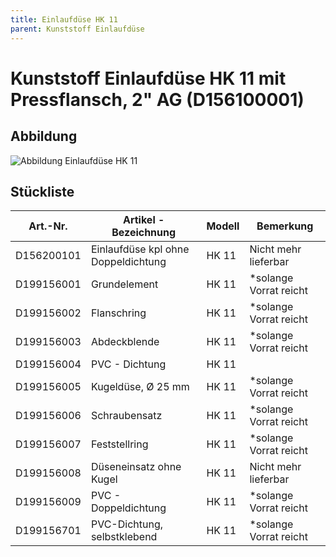```yaml
---
title: Einlaufdüse HK 11
parent: Kunststoff Einlaufdüse
---
```


# Kunststoff Einlaufdüse HK 11 mit Pressflansch, 2" AG (D156100001)

## Abbildung

![Abbildung Einlaufdüse HK 11](https://bilgery-solutions.github.io/fluidra-support/einbauteile/einlaufduesen/kunststoff/hk-11/hk-11_explosionszeichnung-mit-massen.png)

## Stückliste

| Art.-Nr.   | Artikel - Bezeichnung               | Modell | Bemerkung               |
| ---------- | ----------------------------------- | ------ | ----------------------- |
| D156200101 | Einlaufdüse kpl ohne Doppeldichtung | HK 11  | Nicht mehr lieferbar    |
| D199156001 | Grundelement                        | HK 11  | \*solange Vorrat reicht |
| D199156002 | Flanschring                         | HK 11  | \*solange Vorrat reicht |
| D199156003 | Abdeckblende                        | HK 11  | \*solange Vorrat reicht |
| D199156004 | PVC - Dichtung                      | HK 11  |                         |
| D199156005 | Kugeldüse, Ø 25 mm                  | HK 11  | \*solange Vorrat reicht |
| D199156006 | Schraubensatz                       | HK 11  | \*solange Vorrat reicht |
| D199156007 | Feststellring                       | HK 11  | \*solange Vorrat reicht |
| D199156008 | Düseneinsatz ohne Kugel             | HK 11  | Nicht mehr lieferbar    |
| D199156009 | PVC - Doppeldichtung                | HK 11  | \*solange Vorrat reicht |
| D199156701 | PVC-Dichtung, selbstklebend         | HK 11  | \*solange Vorrat reicht |

